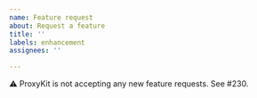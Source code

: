 ```yaml
---
name: Feature request
about: Request a feature
title: ''
labels: enhancement
assignees: ''

---
```


:warning: ProxyKit is not accepting any new feature requests. See #230.
